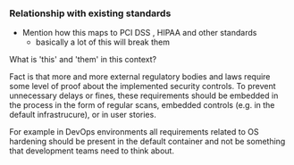 ### Relationship with existing standards

* Mention how this maps to PCI DSS , HIPAA and other standards
  * basically a lot of this will break them

What is 'this' and 'them' in this context?

Fact is that more and more external regulatory bodies and laws require some level of proof about the implemented security controls. To prevent unnecessary delays or fines, these requirements should be embedded in the process in the form of regular scans, embedded controls (e.g. in the default infrastrucure), or in user stories.

For example in DevOps environments all requirements related to OS hardening should be present in the default container and not be something that development teams need to think about.
